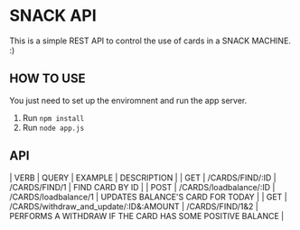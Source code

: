 # SNACK API
This is a simple REST API to control the use of cards in a SNACK MACHINE. :)

## HOW TO USE
You just need to set up the enviromnent and run the app server.
1. Run `npm install`
2. Run `node app.js`


## API

| VERB | QUERY | EXAMPLE | DESCRIPTION |
| GET | /CARDS/FIND/:ID | /CARDS/FIND/1 | FIND CARD BY ID |
| POST | /CARDS/loadbalance/:ID | /CARDS/loadbalance/1 | UPDATES BALANCE'S CARD FOR TODAY |
| GET | /CARDS/withdraw_and_update/:ID&:AMOUNT | /CARDS/FIND/1&2 | PERFORMS A WITHDRAW IF THE CARD HAS SOME POSITIVE BALANCE |
